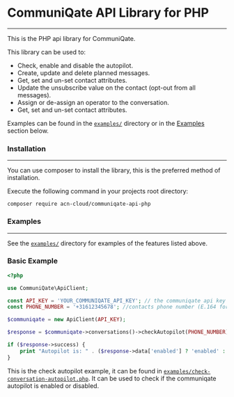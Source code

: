# CommuniQate API Library for PHP
___

This is the PHP api library for CommuniQate.

This library can be used to:

* Check, enable and disable the autopilot.
* Create, update and delete planned messages.
* Get, set and un-set contact attributes.
* Update the unsubscribe value on the contact (opt-out from all messages).
* Assign or de-assign an operator to the conversation.
* Get, set and un-set contact attributes.

Examples can be found in the <code>[examples/](/communiqate-api-php/examples)</code> directory or in the [Examples](#examples) section below.
### Installation
___
You can use composer to install the library, this is the preferred method of installation.

Execute the following command in your projects root directory:

<code>composer require acn-cloud/communiqate-api-php</code>


### Examples
___
See the <code>[examples/](/communiqate-api-php/examples)</code> directory for examples of the features listed above.
### Basic Example

```php
<?php

use CommuniQate\ApiClient;

const API_KEY = 'YOUR_COMMUNIQATE_API_KEY'; // the communiqate api key
const PHONE_NUMBER = '+31612345678'; //contacts phone number (E.164 format)

$communiqate = new ApiClient(API_KEY);

$response = $communiqate->conversations()->checkAutopilot(PHONE_NUMBER);

if ($response->success) {
    print "Autopilot is: " . ($response->data['enabled'] ? 'enabled' : 'disabled') . "\n";
}
```
This is the check autopilot example, it can be found in <code>[examples/check-conversation-autopilot.php](/communiqate-api-php/examples/check-conversation-autopilot.php)</code>. It can be used to check if the communiqate autopilot is enabled or disabled.
